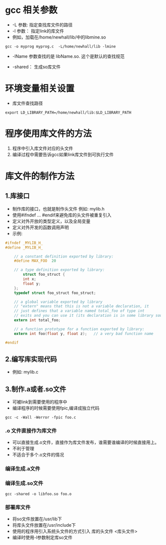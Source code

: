 # gcc 相关参数
- -L 参数:  指定查找库文件的路径
- -l 参数： 指定link的库文件
- 例如，加载在/home/newhall/lib/中的libmine.so

```
gcc -o myprog myprog.c  -L/home/newhall/lib -lmine 
```

- -lName 参数查找的是 libName.so. 这个是默认的查找规范

- -shared： 生成so库文件

# 环境变量相关设置
- 库文件查找路径

```
export LD_LIBRARY_PATH=/home/newhall/lib:$LD_LIBRARY_PATH
```

# 程序使用库文件的方法
1. 程序中引入库文件对应的头文件
2. 编译过程中需要告诉gcc如果link库文件到可执行文件


# 库文件的制作方法
## 1.库接口
- 制作库的接口，也就是制作头文件 例如: mylib.h
- 使用#ifndef ... #endif来避免库的头文件被重复引入
- 定义对外开放的类型定义，以及全局变量
- 定义对外开发的函数调用声明
- 示例:

```c
#ifndef _MYLIB_H_
#define _MYLIB_H_

    // a constant definition exported by library:
    #define MAX_FOO  20

    // a type definition exported by library:
		struct foo_struct {  
        int x;
        float y;
    };
    typedef struct foo_struct foo_struct;

    // a global variable exported by library
    // "extern" means that this is not a variable declaration, it 
    // just defines that a variable named total_foo of type int
    // exits and you can use it (its declaration is in some library source file)
    extern int total_foo; 	

    // a function prototype for a function exported by library:
    extern int foo(float y, float z);   // a very bad function name

#endif
```

## 2.编写库实现代码
- 例如: mylib.c

## 3.制作.a或者.so文件
- 可被link到需要使用的程序中
- 编译程序的时候需要使用fpic,编译成独立代码
```
gcc -c -Wall -Werror -fpic foo.c
```

### .o 文件直接作为库文件
- 可以直接生成.o文件，直接作为库文件发布，谁需要谁编译的时候直接用上。
- 不利于管理
- 不适合于多个.o文件的情况

### 编译生成.a文件

### 编译生成.so文件
```
gcc -shared -o libfoo.so foo.o
```

### 部署库文件
- 将so文件放置在/usr/lib下
- 将库头文件放置在/usr/include下
- 使用的程序用引入系统头文件的方式引入 库的头文件  <库头文件>
- 编译时使用-l参数制定库so文件
